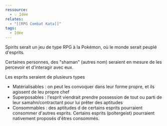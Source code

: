 ```yaml
---
ressource:
  - 💡 Idée
relates:
  - "[[RPG Combat Kata]]"
tags:
  - Idée
---
```

Spirits serait un jeu de type RPG à la Pokémon, où le monde serait peuplé d'esprits.

Certaines personnes, des "shaman" (autres nom) seraient en mesure de les percevoir et d'interagir avec eux.

Les esprits seraient de plusieurs types
- Matérialisables : on peut les convoquer dans leur forme propre, et ils agissent de leu propre chef
- Superposables : l'esprit viendrait prendre possession de tout ou parti de leur samahn/contractant pour lui prêter des aptitudes
- Consommables : des aptitudes d de certains esprits pourraient consommer d'autres esprits. Certains esprits (poltergeist) pourraient nativement proposés d'êtres consommés.